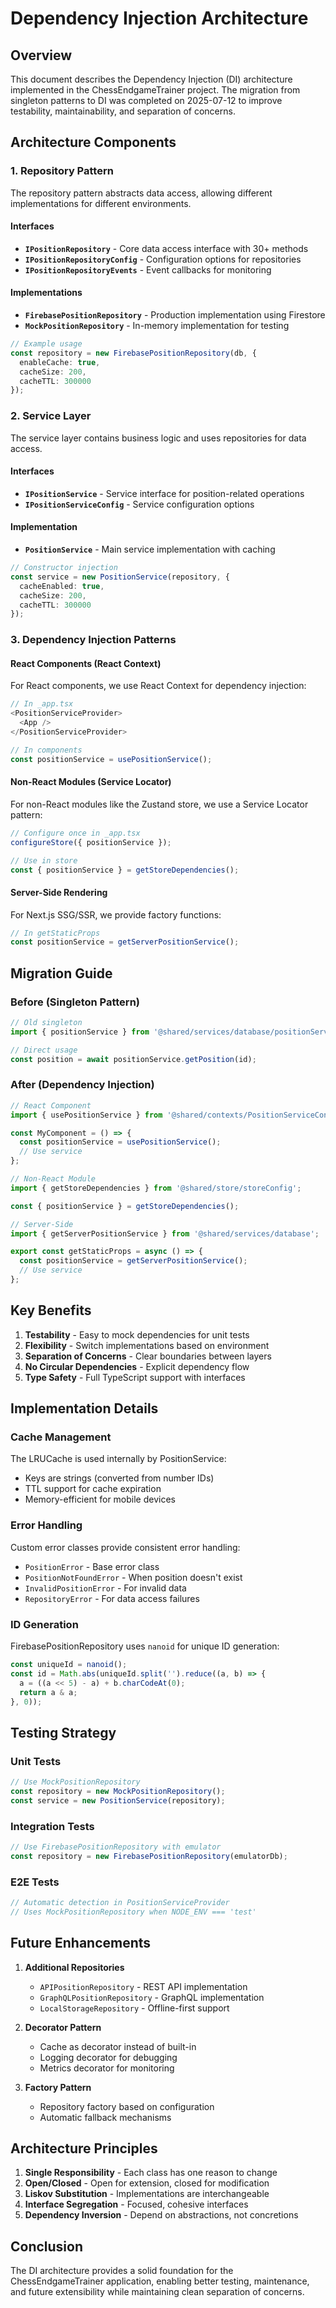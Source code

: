 # Dependency Injection Architecture

## Overview

This document describes the Dependency Injection (DI) architecture implemented in the ChessEndgameTrainer project. The migration from singleton patterns to DI was completed on 2025-07-12 to improve testability, maintainability, and separation of concerns.

## Architecture Components

### 1. Repository Pattern

The repository pattern abstracts data access, allowing different implementations for different environments.

#### Interfaces

- **`IPositionRepository`** - Core data access interface with 30+ methods
- **`IPositionRepositoryConfig`** - Configuration options for repositories
- **`IPositionRepositoryEvents`** - Event callbacks for monitoring

#### Implementations

- **`FirebasePositionRepository`** - Production implementation using Firestore
- **`MockPositionRepository`** - In-memory implementation for testing

```typescript
// Example usage
const repository = new FirebasePositionRepository(db, {
  enableCache: true,
  cacheSize: 200,
  cacheTTL: 300000
});
```

### 2. Service Layer

The service layer contains business logic and uses repositories for data access.

#### Interfaces

- **`IPositionService`** - Service interface for position-related operations
- **`IPositionServiceConfig`** - Service configuration options

#### Implementation

- **`PositionService`** - Main service implementation with caching

```typescript
// Constructor injection
const service = new PositionService(repository, {
  cacheEnabled: true,
  cacheSize: 200,
  cacheTTL: 300000
});
```

### 3. Dependency Injection Patterns

#### React Components (React Context)

For React components, we use React Context for dependency injection:

```typescript
// In _app.tsx
<PositionServiceProvider>
  <App />
</PositionServiceProvider>

// In components
const positionService = usePositionService();
```

#### Non-React Modules (Service Locator)

For non-React modules like the Zustand store, we use a Service Locator pattern:

```typescript
// Configure once in _app.tsx
configureStore({ positionService });

// Use in store
const { positionService } = getStoreDependencies();
```

#### Server-Side Rendering

For Next.js SSG/SSR, we provide factory functions:

```typescript
// In getStaticProps
const positionService = getServerPositionService();
```

## Migration Guide

### Before (Singleton Pattern)

```typescript
// Old singleton
import { positionService } from '@shared/services/database/positionService';

// Direct usage
const position = await positionService.getPosition(id);
```

### After (Dependency Injection)

```typescript
// React Component
import { usePositionService } from '@shared/contexts/PositionServiceContext';

const MyComponent = () => {
  const positionService = usePositionService();
  // Use service
};

// Non-React Module
import { getStoreDependencies } from '@shared/store/storeConfig';

const { positionService } = getStoreDependencies();

// Server-Side
import { getServerPositionService } from '@shared/services/database';

export const getStaticProps = async () => {
  const positionService = getServerPositionService();
  // Use service
};
```

## Key Benefits

1. **Testability** - Easy to mock dependencies for unit tests
2. **Flexibility** - Switch implementations based on environment
3. **Separation of Concerns** - Clear boundaries between layers
4. **No Circular Dependencies** - Explicit dependency flow
5. **Type Safety** - Full TypeScript support with interfaces

## Implementation Details

### Cache Management

The LRUCache is used internally by PositionService:
- Keys are strings (converted from number IDs)
- TTL support for cache expiration
- Memory-efficient for mobile devices

### Error Handling

Custom error classes provide consistent error handling:
- `PositionError` - Base error class
- `PositionNotFoundError` - When position doesn't exist
- `InvalidPositionError` - For invalid data
- `RepositoryError` - For data access failures

### ID Generation

FirebasePositionRepository uses `nanoid` for unique ID generation:
```typescript
const uniqueId = nanoid();
const id = Math.abs(uniqueId.split('').reduce((a, b) => {
  a = ((a << 5) - a) + b.charCodeAt(0);
  return a & a;
}, 0));
```

## Testing Strategy

### Unit Tests
```typescript
// Use MockPositionRepository
const repository = new MockPositionRepository();
const service = new PositionService(repository);
```

### Integration Tests
```typescript
// Use FirebasePositionRepository with emulator
const repository = new FirebasePositionRepository(emulatorDb);
```

### E2E Tests
```typescript
// Automatic detection in PositionServiceProvider
// Uses MockPositionRepository when NODE_ENV === 'test'
```

## Future Enhancements

1. **Additional Repositories**
   - `APIPositionRepository` - REST API implementation
   - `GraphQLPositionRepository` - GraphQL implementation
   - `LocalStorageRepository` - Offline-first support

2. **Decorator Pattern**
   - Cache as decorator instead of built-in
   - Logging decorator for debugging
   - Metrics decorator for monitoring

3. **Factory Pattern**
   - Repository factory based on configuration
   - Automatic fallback mechanisms

## Architecture Principles

1. **Single Responsibility** - Each class has one reason to change
2. **Open/Closed** - Open for extension, closed for modification
3. **Liskov Substitution** - Implementations are interchangeable
4. **Interface Segregation** - Focused, cohesive interfaces
5. **Dependency Inversion** - Depend on abstractions, not concretions

## Conclusion

The DI architecture provides a solid foundation for the ChessEndgameTrainer application, enabling better testing, maintenance, and future extensibility while maintaining clean separation of concerns.